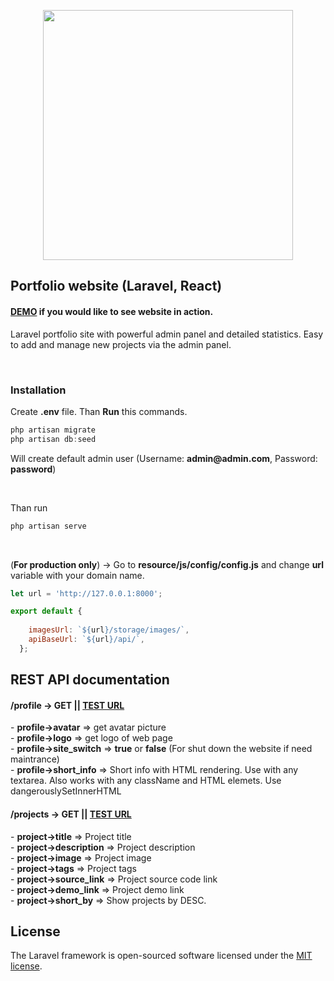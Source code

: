 <p align="center"><a href="https://laravel.com" target="_blank"><img src="https://raw.githubusercontent.com/laravel/art/master/logo-lockup/5%20SVG/2%20CMYK/1%20Full%20Color/laravel-logolockup-cmyk-red.svg" width="400"></a></p>

## Portfolio website (Laravel, React)

<h4><a href="https://stefancoding.com/">DEMO</a> if you would like to see website in action.</h4>

<p>Laravel portfolio site with powerful admin panel and detailed statistics. Easy to add and manage new projects via the admin panel.<p><br>
    <h3>Installation</h3>
<p>Create <b>.env</b> file. Than <b>Run</b> this commands.</b></p>  

```javascript
php artisan migrate
php artisan db:seed
```

<p>Will create default admin user (Username: <b>admin@admin.com</b>, Password: <b>password</b>)</p>
<br>


<p>Than run</p>

```javascript
php artisan serve
```
<br>
<p>(<b>For production only</b>) -> Go to <b>resource/js/config/config.js</b> and change <b>url</b> variable with your domain name. </p>

```javascript
let url = 'http://127.0.0.1:8000';

export default {
  
    imagesUrl: `${url}/storage/images/`,
    apiBaseUrl: `${url}/api/`,
  };
```

## REST API documentation

<h4>/profile -> GET || <a target="_blank" href="https://stefancoding.com/api/profile">TEST URL</a></h4>
    - <b>profile->avatar</b> => get avatar picture<br>
    - <b>profile->logo</b> => get logo of web page<br>
    - <b>profile->site_switch</b> => <b>true</b> or <b>false</b> (For shut down the website if need maintrance) <br>
    - <b>profile->short_info</b> => Short info with HTML rendering. Use with any textarea. Also works with any className
                                         and HTML elemets. Use <span class="inline-code">dangerouslySetInnerHTML</span><br>

<h4>/projects -> GET || <a target="_blank" href="https://stefancoding.com/api/projects">TEST URL</a></h4>
    - <b>project->title</b> => Project title<br>
    - <b>project->description</b> => Project description<br>
    - <b>project->image</b> => Project image<br>
    - <b>project->tags</b> => Project tags<br>
    - <b>project->source_link</b> => Project source code link<br>
    - <b>project->demo_link</b> => Project demo link<br>
    - <b>project->short_by</b> => Show projects by DESC.<br>

## License

The Laravel framework is open-sourced software licensed under the [MIT license](https://opensource.org/licenses/MIT).
